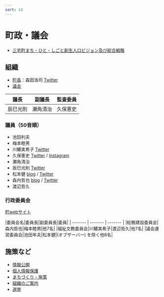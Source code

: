 ```yaml
---
sort: 14
---
```


# 町政・議会
- [三宅町まち・ひと・しごと創生人口ビジョン及び総合戦略](https://www.town.miyake.lg.jp/chosei/sesaku/post_40.html)

## 組織
- [町長](https://www.town.miyake.lg.jp/chosei/chocho/index.html)：森田浩司 [Twitter](https://twitter.com/miyake_cho_cho)
- [議会](https://www.town.miyake.lg.jp/chosei/gikai/index.html)

|議長|副議長|監査委員|
| ------- | ------- | -------- |
|辰巳光則|瀬角清治|久保憲史|

### 議員（50音順）
- 池田利夫
- 梅本睦男
- 川鰭実希子 [Twitter](https://twitter.com/Kawahatam)
- 久保憲史 [Twitter](https://twitter.com/yamato_0814) / [Instagram](https://www.instagram.com/norifmi/)
- 瀬角清治
- 辰巳光則 [Twitter](https://twitter.com/tatsumi1967)
- 松本健 [blog](http://miyake365.jp/) / [Twitter](https://twitter.com/MatsumoTake)
- 森内哲也 [blog](https://mt.best-for-u.com/) / [Twitter](https://twitter.com/my_moriuch)
- 渡辺哲久

### 行政委員会
[町webサイト](https://www.town.miyake.lg.jp/chosei/gyosei/index.html)

|委員会名|委員長|副委員長|委員|
| ------- | ------- | ------- | 
|総務建設委員会|森内哲也|梅本睦男|他7名|
|福祉文教委員会|川鰭実希子|渡辺哲久|他7名|
|議会運営委員会|池田年夫|松本健|(オブザーバー) を除く他6名|

## 施策など
- [情報公開](https://www.town.miyake.lg.jp/chosei/kokai/jyohokokai.html)
- [個人情報保護](https://www.town.miyake.lg.jp/chosei/kojin/kojinjyoho.html)
- [まちづくり・施策](https://www.town.miyake.lg.jp/chosei/sesaku/index.html)
- [組織のご案内](https://www.town.miyake.lg.jp/chosei/soshiki/index.html)
- [選挙](https://www.town.miyake.lg.jp/chosei/senkyo/index.html)
